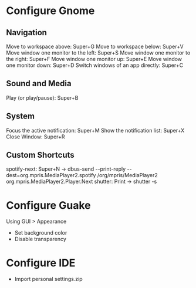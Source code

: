 # Configure Gnome
## Navigation
Move to workspace above: Super+G
Move to workspace below: Super+V
Move window one monitor to the left: Super+S
Move window one monitor to the right: Super+F
Move window one monitor up: Super+E
Move window one monitor down: Super+D
Switch windows of an app directly: Super+C

## Sound and Media
Play (or play/pause): Super+B

## System
Focus the active notification: Super+M
Show the notification list: Super+X
Close Window: Super+R

## Custom Shortcuts
spotify-next: Super+N -> dbus-send --print-reply --dest=org.mpris.MediaPlayer2.spotify /org/mpris/MediaPlayer2 org.mpris.MediaPlayer2.Player.Next
shutter: Print -> shutter -s

# Configure Guake
Using GUI > Appearance
- Set background color
- Disable transparency

# Configure IDE
- Import personal settings.zip

